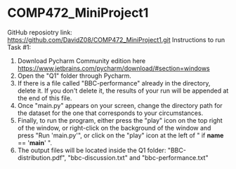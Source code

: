 # COMP472_MiniProject1
GitHub reposiotry link: https://github.com/DavidZ08/COMP472_MiniProject1.git
Instructions to run Task #1:
1. Download Pycharm Community edition here https://www.jetbrains.com/pycharm/download/#section=windows
2. Open the "Q1" folder through Pycharm.
3. If there is a file called "BBC-performance" already in the directory, delete it. If you don't delete it, the results of your run will be appended at the end of this file.
4. Once "main.py" appears on your screen, change the directory path for the dataset for the one that corresponds to your circumstances.
5. Finally, to run the program, either press the "play" icon on the top right of the window, or right-click on the background of the window and press "Run 'main.py'", or
click on the "play" icon at the left of " if __name__ == '__main__' ".
6. The output files will be located inside the Q1 folder: "BBC-distribution.pdf", "bbc-discussion.txt" and "bbc-performance.txt"
